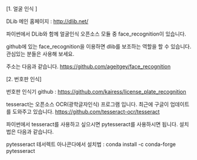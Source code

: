 [1. 얼굴 인식 ]

DLib 메인 홈페이지 : http://dlib.net/

파이썬에서 DLib와 함께 얼굴인식 오픈소스 모듈 중 face_recognition이 있습니다.

github에 있는 face_recognition을 이용하면 dlib를 보조하는 역할을 할 수 있습니다.
관심있는 분들은 사용해 보세요. 

주소는 다음과 같습니다.
https://github.com/ageitgey/face_recognition



[2. 번호판 인식]

번호판 인식기 github : https://github.com/kairess/license_plate_recognition

tesseract는 오픈소스 OCR(광학글자인식) 프로그램 입니다. 
최근에 구글이 업데이트를 도와주고 있습니다. 
https://github.com/tesseract-ocr/tesseract

파이썬에서 tesseract를 사용하고 싶으시면 pytesseract를 사용하시면 됩니다. 설치법은 다음과 같습니다.

pytesseract 테서렉트 아나콘다에서 설치법 : conda install -c conda-forge pytesseract




